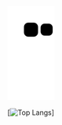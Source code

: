
![Snake animation](https://github.com/madushadhanushka/github-readme/blob/output/github-contribution-snake.svg)

[![Top Langs](https://github-readme-stats.vercel.app/api/top-langs/?username=AlexThry&theme=transparent)]

